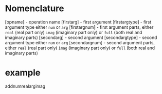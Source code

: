 # Nomenclature

[opname] - operation name
[firstarg] - first argument
  [firstargtype] - first argument type either `num` or `arg`
  [firstargnum] - first argument parts, either `real` (real part only) `imag` (imaginary part only) or `full` (both real and imaginary parts)
[secondarg] - second argument
  [secondargtype] - second argument type either `num` or `arg`
  [secondargnum] - second argument parts, either `real` (real part only) `imag` (imaginary part only) or `full` (both real and imaginary parts)

# example


addnumrealargimag